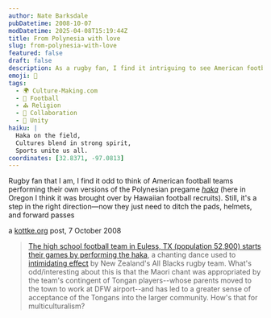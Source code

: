 ```yaml
---
author: Nate Barksdale
pubDatetime: 2008-10-07
modDatetime: 2025-04-08T15:19:44Z
title: From Polynesia with love
slug: from-polynesia-with-love
featured: false
draft: false
description: As a rugby fan, I find it intriguing to see American football teams embracing the Polynesian haka and fostering multicultural connections.
emoji: 🏈
tags:
  - 🌍 Culture-Making.com
  - 🏈 Football
  - ⛪ Religion
  - 🤝 Collaboration
  - 🤝 Unity
haiku: |
  Haka on the field,  
  Cultures blend in strong spirit,  
  Sports unite us all.
coordinates: [32.8371, -97.0813]
---
```


Rugby fan that I am, I find it odd to think of American football teams performing their own versions of the Polynesian pregame _[haka](http://www.youtube.com/watch?v=83U_Vg1GRvA)_ (here in Oregon I think it was brought over by Hawaiian football recruits). Still, it's a step in the right direction—now they just need to ditch the pads, helmets, and forward passes

a [kottke.org](http://www.kottke.org/08/10/intimidating-cultural-appropriation) post, 7 October 2008

> [The high school football team in Euless, TX (population 52,900) starts their games by performing the haka](http://web.archive.org/web/20200815022405/http://www.ethanzuckerman.com/blog/2008/10/04/cultural-appropriation-of-the-kick-ass-kind/), a chanting dance used to [intimidating effect](http://www.youtube.com/watch?v=AtDOwbahKjE) by New Zealand's All Blacks rugby team. What's odd/interesting about this is that the Maori chant was appropriated by the team's contingent of Tongan players--whose parents moved to the town to work at DFW airport--and has led to a greater sense of acceptance of the Tongans into the larger community. How's that for multiculturalism?
